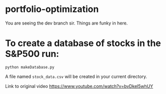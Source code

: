 # portfolio-optimizationYou are seeing the dev branch sir. Things are funky in here.# To create a database of stocks in the S&P500 run:```sshpython makeDatabase.py```A file named `stock_data.csv` will be created in your current directory.Link to original videohttps://www.youtube.com/watch?v=bvDkel5whUY